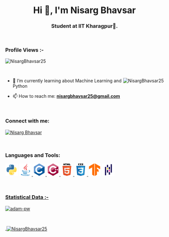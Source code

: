 <h1 align="center">Hi 👋, I'm Nisarg Bhavsar</h1>
<h3 align="center">Student at IIT Kharagpur🌟.</h3>

<br>

<p align="right"> <h3>Profile Views :-</h3> <img src="https://komarev.com/ghpvc/?username=NisargBhavsar25&label=Profile%20views&color=0e75b6&style=flat"
    alt="NisargBhavsar25" /> 
  </p>

<br>

<p><img align="right" src="https://github.com/Adam-pw/Adam-pw/blob/main/animation_500_kxa883sd.gif" alt="NisargBhavsar25" /></p>


- 🌱 I’m currently learning about Machine Learning and Python

- 📫 How to reach me: **nisargbhavsar25@gmail.com**

<br>

<h3 align="left">Connect with me:</h3>
<p align="left">
  <a href="https://www.linkedin.com/in/nisarg-bhavsar/" target="blank"><img align="center"
      src="https://raw.githubusercontent.com/rahuldkjain/github-profile-readme-generator/master/src/images/icons/Social/linked-in-alt.svg"
      alt="Nisarg Bhavsar" height="30" width="40" /></a> 
</p>

<br>

<h3 align="left">Languages and Tools:</h3>

<p align="left"> 
<a href="https://www.python.org" target="_blank" rel="noreferrer"> <img
      src="https://raw.githubusercontent.com/devicons/devicon/master/icons/python/python-original.svg" alt="python"
      width="40" height="40" /></a> <a href="https://www.java.com" target="_blank" rel="noreferrer"> <img
      src="https://raw.githubusercontent.com/devicons/devicon/master/icons/java/java-original.svg" alt="java" width="40"
      height="40" /> </a> <a href="https://www.cprogramming.com/" target="_blank"
    rel="noreferrer"> <img src="https://raw.githubusercontent.com/devicons/devicon/master/icons/c/c-original.svg"
      alt="c" width="40" height="40" /> </a> <a href="https://www.w3schools.com/cpp/" target="_blank" rel="noreferrer">  <img src="https://raw.githubusercontent.com/devicons/devicon/master/icons/cplusplus/cplusplus-original.svg"
      alt="cplusplus" width="40" height="40" />
    </a> <a href="https://www.w3.org/html/" target="_blank" rel="noreferrer"> <img
      src="https://raw.githubusercontent.com/devicons/devicon/master/icons/html5/html5-original-wordmark.svg"
      alt="html5" width="40" height="40" /> </a>  <a href="https://www.w3schools.com/css/" target="_blank"
    rel="noreferrer"> <img
      src="https://raw.githubusercontent.com/devicons/devicon/master/icons/css3/css3-original-wordmark.svg" alt="css3"
      width="40" height="40" /> </a> </a> <a href="https://www.tensorflow.org/" target="_blank" rel="noreferrer">
    <img
      src="https://raw.githubusercontent.com/devicons/devicon/master/icons/tensorflow/tensorflow-original.svg"
      alt="tensorflow" width="40" height="40" /></a> </a> <a href="https://pandas.pydata.org/" target="_blank" rel="noreferrer">
    <img
      src="https://raw.githubusercontent.com/devicons/devicon/2ae2a900d2f041da66e950e4d48052658d850630/icons/pandas/pandas-original.svg"
      alt="pandas" width="40" height="40" /> </p>

<br>

<h3>Statistical Data :-</h3>
<p><img align="center"
    src="https://github-readme-stats.vercel.app/api/top-langs?username=NisargBhavsar25&show_icons=true&locale=en&bg_color=0d1117&text_color=ffffff&layout=compact"
    alt="adam-pw" 
    bg_color=#808080/></p>

<br>

<p>&nbsp;<img align="center" src="https://github-readme-stats.vercel.app/api?username=NisargBhavsar25&show_icons=true&locale=en&bg_color=0d1117&text_color=ffffff&repo=convoychat"
    alt="NisargBhavsar25" /></p>
